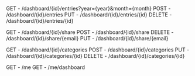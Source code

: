 GET - /dashboard/{id}/entries?year={year}&month={month}
POST - /dashboard/{id}/entries
PUT - /dashboard/{id}/entries/{id}
DELETE - /dashboard/{id}/entries/{id}

GET - /dashboard/{id}/share
POST - /dashboard/{id}/share
DELETE - /dashboard/{id}/share/{email}
PUT - /dashboard/{id}/share/{email}

GET - /dashboard/{id}/categories
POST - /dashboard/{id}/categories
PUT - /dashboard/{id}/categories/{id}
DELETE - /dashboard/{id}/categories/{id}

GET - /me
GET - /me/dashboard
